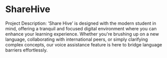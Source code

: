# ShareHive
Project Description: ‘Share Hive’ is designed with the modern student in mind, offering 
a tranquil and focused digital environment where you can enhance your learning 
experience. Whether you're brushing up on a new language, collaborating with 
international peers, or simply clarifying complex concepts, our voice assistance feature 
is here to bridge language barriers effortlessly.

